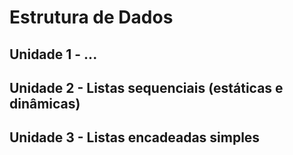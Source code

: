 # Estrutura de Dados

## Unidade 1 - ...

## Unidade 2 - Listas sequenciais (estáticas e dinâmicas)

## Unidade 3 - Listas encadeadas simples